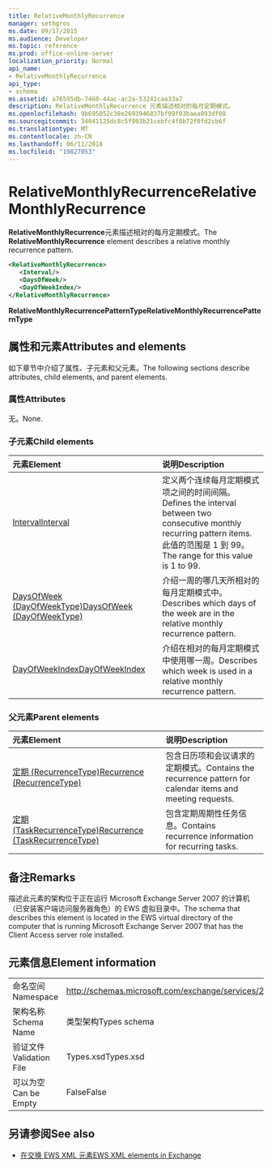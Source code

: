 ```yaml
---
title: RelativeMonthlyRecurrence
manager: sethgros
ms.date: 09/17/2015
ms.audience: Developer
ms.topic: reference
ms.prod: office-online-server
localization_priority: Normal
api_name:
- RelativeMonthlyRecurrence
api_type:
- schema
ms.assetid: a76595db-7460-44ac-ac2a-53241caa33a7
description: RelativeMonthlyRecurrence 元素描述相对的每月定期模式。
ms.openlocfilehash: 9b695052c38e2693946837bf99f03baea093df08
ms.sourcegitcommit: 34041125dc8c5f993b21cebfc4f8b72f0fd2cb6f
ms.translationtype: MT
ms.contentlocale: zh-CN
ms.lasthandoff: 06/11/2018
ms.locfileid: "19827053"
---
```

# <a name="relativemonthlyrecurrence"></a><span data-ttu-id="9a462-103">RelativeMonthlyRecurrence</span><span class="sxs-lookup"><span data-stu-id="9a462-103">RelativeMonthlyRecurrence</span></span>

<span data-ttu-id="9a462-104">**RelativeMonthlyRecurrence**元素描述相对的每月定期模式。</span><span class="sxs-lookup"><span data-stu-id="9a462-104">The **RelativeMonthlyRecurrence** element describes a relative monthly recurrence pattern.</span></span> 
  
```xml
<RelativeMonthlyRecurrence>
   <Interval/>
   <DaysOfWeek/>
   <DayOfWeekIndex/>
</RelativeMonthlyRecurrence>
```

 <span data-ttu-id="9a462-105">**RelativeMonthlyRecurrencePatternType**</span><span class="sxs-lookup"><span data-stu-id="9a462-105">**RelativeMonthlyRecurrencePatternType**</span></span>
## <a name="attributes-and-elements"></a><span data-ttu-id="9a462-106">属性和元素</span><span class="sxs-lookup"><span data-stu-id="9a462-106">Attributes and elements</span></span>

<span data-ttu-id="9a462-107">如下章节中介绍了属性、子元素和父元素。</span><span class="sxs-lookup"><span data-stu-id="9a462-107">The following sections describe attributes, child elements, and parent elements.</span></span>
  
### <a name="attributes"></a><span data-ttu-id="9a462-108">属性</span><span class="sxs-lookup"><span data-stu-id="9a462-108">Attributes</span></span>

<span data-ttu-id="9a462-109">无。</span><span class="sxs-lookup"><span data-stu-id="9a462-109">None.</span></span>
  
### <a name="child-elements"></a><span data-ttu-id="9a462-110">子元素</span><span class="sxs-lookup"><span data-stu-id="9a462-110">Child elements</span></span>

|<span data-ttu-id="9a462-111">**元素**</span><span class="sxs-lookup"><span data-stu-id="9a462-111">**Element**</span></span>|<span data-ttu-id="9a462-112">**说明**</span><span class="sxs-lookup"><span data-stu-id="9a462-112">**Description**</span></span>|
|:-----|:-----|
|[<span data-ttu-id="9a462-113">Interval</span><span class="sxs-lookup"><span data-stu-id="9a462-113">Interval</span></span>](interval.md) <br/> |<span data-ttu-id="9a462-114">定义两个连续每月定期模式项之间的时间间隔。</span><span class="sxs-lookup"><span data-stu-id="9a462-114">Defines the interval between two consecutive monthly recurring pattern items.</span></span> <span data-ttu-id="9a462-115">此值的范围是 1 到 99。</span><span class="sxs-lookup"><span data-stu-id="9a462-115">The range for this value is 1 to 99.</span></span>  <br/> |
|[<span data-ttu-id="9a462-116">DaysOfWeek (DayOfWeekType)</span><span class="sxs-lookup"><span data-stu-id="9a462-116">DaysOfWeek (DayOfWeekType)</span></span>](daysofweek-dayofweektype.md) <br/> |<span data-ttu-id="9a462-117">介绍一周的哪几天所相对的每月定期模式中。</span><span class="sxs-lookup"><span data-stu-id="9a462-117">Describes which days of the week are in the relative monthly recurrence pattern.</span></span>  <br/> |
|[<span data-ttu-id="9a462-118">DayOfWeekIndex</span><span class="sxs-lookup"><span data-stu-id="9a462-118">DayOfWeekIndex</span></span>](dayofweekindex.md) <br/> |<span data-ttu-id="9a462-119">介绍在相对的每月定期模式中使用哪一周。</span><span class="sxs-lookup"><span data-stu-id="9a462-119">Describes which week is used in a relative monthly recurrence pattern.</span></span>  <br/> |
   
### <a name="parent-elements"></a><span data-ttu-id="9a462-120">父元素</span><span class="sxs-lookup"><span data-stu-id="9a462-120">Parent elements</span></span>

|<span data-ttu-id="9a462-121">**元素**</span><span class="sxs-lookup"><span data-stu-id="9a462-121">**Element**</span></span>|<span data-ttu-id="9a462-122">**说明**</span><span class="sxs-lookup"><span data-stu-id="9a462-122">**Description**</span></span>|
|:-----|:-----|
|[<span data-ttu-id="9a462-123">定期 (RecurrenceType)</span><span class="sxs-lookup"><span data-stu-id="9a462-123">Recurrence (RecurrenceType)</span></span>](recurrence-recurrencetype.md) <br/> |<span data-ttu-id="9a462-124">包含日历项和会议请求的定期模式。</span><span class="sxs-lookup"><span data-stu-id="9a462-124">Contains the recurrence pattern for calendar items and meeting requests.</span></span>  <br/> |
|[<span data-ttu-id="9a462-125">定期 (TaskRecurrenceType)</span><span class="sxs-lookup"><span data-stu-id="9a462-125">Recurrence (TaskRecurrenceType)</span></span>](recurrence-taskrecurrencetype.md) <br/> |<span data-ttu-id="9a462-126">包含定期周期性任务信息。</span><span class="sxs-lookup"><span data-stu-id="9a462-126">Contains recurrence information for recurring tasks.</span></span>  <br/> |
   
## <a name="remarks"></a><span data-ttu-id="9a462-127">备注</span><span class="sxs-lookup"><span data-stu-id="9a462-127">Remarks</span></span>

<span data-ttu-id="9a462-128">描述此元素的架构位于正在运行 Microsoft Exchange Server 2007 的计算机（已安装客户端访问服务器角色）的 EWS 虚拟目录中。</span><span class="sxs-lookup"><span data-stu-id="9a462-128">The schema that describes this element is located in the EWS virtual directory of the computer that is running Microsoft Exchange Server 2007 that has the Client Access server role installed.</span></span>
  
## <a name="element-information"></a><span data-ttu-id="9a462-129">元素信息</span><span class="sxs-lookup"><span data-stu-id="9a462-129">Element information</span></span>

|||
|:-----|:-----|
|<span data-ttu-id="9a462-130">命名空间</span><span class="sxs-lookup"><span data-stu-id="9a462-130">Namespace</span></span>  <br/> |http://schemas.microsoft.com/exchange/services/2006/types  <br/> |
|<span data-ttu-id="9a462-131">架构名称</span><span class="sxs-lookup"><span data-stu-id="9a462-131">Schema Name</span></span>  <br/> |<span data-ttu-id="9a462-132">类型架构</span><span class="sxs-lookup"><span data-stu-id="9a462-132">Types schema</span></span>  <br/> |
|<span data-ttu-id="9a462-133">验证文件</span><span class="sxs-lookup"><span data-stu-id="9a462-133">Validation File</span></span>  <br/> |<span data-ttu-id="9a462-134">Types.xsd</span><span class="sxs-lookup"><span data-stu-id="9a462-134">Types.xsd</span></span>  <br/> |
|<span data-ttu-id="9a462-135">可以为空</span><span class="sxs-lookup"><span data-stu-id="9a462-135">Can be Empty</span></span>  <br/> |<span data-ttu-id="9a462-136">False</span><span class="sxs-lookup"><span data-stu-id="9a462-136">False</span></span>  <br/> |
   
## <a name="see-also"></a><span data-ttu-id="9a462-137">另请参阅</span><span class="sxs-lookup"><span data-stu-id="9a462-137">See also</span></span>



- [<span data-ttu-id="9a462-138">在交换 EWS XML 元素</span><span class="sxs-lookup"><span data-stu-id="9a462-138">EWS XML elements in Exchange</span></span>](ews-xml-elements-in-exchange.md)

